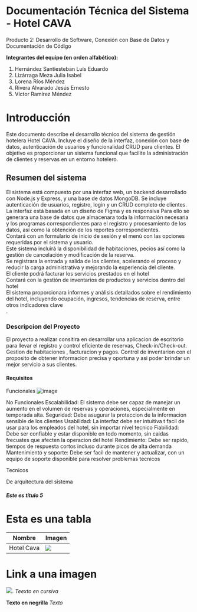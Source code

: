 # Documentación Técnica del Sistema - Hotel CAVA
Producto 2: Desarrollo de Software, Conexión con Base de Datos y Documentación de Código

**Integrantes del equipo (en orden alfabético):**
1. Hernández Santiesteban Luis Eduardo
2. Lizárraga Meza Julia Isabel
3. Lorena Ríos Méndez
4. Rivera Alvarado Jesús Ernesto
5. Víctor Ramírez Méndez 

# Introducción
Este documento describe el desarrollo técnico del sistema de gestión hotelera Hotel CAVA. Incluye el diseño de la interfaz, conexión con base de datos, autenticación de usuarios y funcionalidad CRUD para clientes. El objetivo es proporcionar un sistema funcional que facilite la administración de clientes y reservas en un entorno hotelero.

## Resumen del sistema 
El sistema está compuesto por una interfaz web, un backend desarrollado con Node.js y Express, y una base de datos MongoDB. Se incluye autenticación de usuarios, registro, login y un CRUD completo de clientes. La interfaz está basada en un diseño de Figma y es responsiva
Para ello se generara una base de datos que almacenara toda la información necesaria y los programas correspondientes para el registro y procesamiento de los datos, así como la obtención de los reportes correspondientes. 	
Contará con un formulario de inicio de sesión y el menú con las opciones requeridas por el sistema y usuario.										
Este sistema incluirá la disponibilidad de habitaciones, pecios así como la gestión de cancelación y modificación de la reserva.									
Se registrara la entrada y salida de los clientes, acelerando el proceso y reducir la carga administrativa y mejorando la experiencia del cliente.								
El cliente podrá facturar los servicios prestados en el hotel 														
Contará con la gestión de inventarios de productos y servicios dentro del hotel 												
El sistema proporcionara informes y análisis detallados sobre el rendimiento del hotel, incluyendo ocupación, ingresos, tendencias de reserva, entre otros indicadores clave					
.

### Descripcion del Proyecto
El proyecto a realizar consitira en desarrollar una aplicacion de escritorio para llevar el registro y control eficiente de reservas, Check-in/Check-out. Gestion de habitaciones , facturacion y pagos. 
Control de inventarion con el proposito de obtener informacion precisa y oportuna y asi poder brindar un mejor servicio a sus clientes.
#### Requisitos 
  Funcionales 
  ![image](https://github.com/user-attachments/assets/de4cf5ad-52b6-4355-90b5-8dc38b7e31df)

  No Funcionales 
  Escalabilidad: El sistema debe ser capaz de manejar un aumento en el volumen de reservas y operaciones, especialmente en temporada alta.
  Seguridad:     Debe asugurar la proteccion de la informacion sensible de los clientes 
  Usabilidad:   La interfaz debe ser intuitiva t facil de usar para los empleados del hotel, sin importar nivel tecnico 
  Fiabilidad:   Debe ser confiable y estar disponible en todo momento, sin caidas frecuates que afecten la operacion del hotel
  Rendimiento:  Debe ser rapido, tiempos de respuesta cortos incluso durante picos de alta demanda
  Mantenimiento y soporte: Debe ser facil de mantener y actualizar, con un equipo de soporte disponible para resolver problemas tecnicos 





  Tecnicos 




  De arquitectura del sistema 
##### Este es titulo 5

# Esta es una tabla

|Nombre | Imagen |
|-------|-------|
|Hotel Cava|![](/Datos/Hotel.jpg)|

# Link a una imagen 
![](/datos/Hotel.gpg).
*Teexto en cursiva*

**Texto en negrilla**
_Texto_
